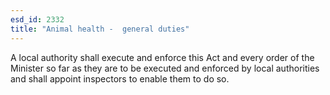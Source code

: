 ```yaml
---
esd_id: 2332
title: "Animal health -  general duties"
---
```


A local authority shall execute and enforce this Act and every order of the Minister so far as they are to be executed and enforced by local authorities and shall appoint inspectors to enable them to do so.

